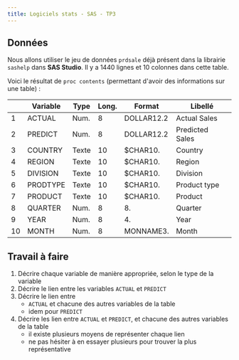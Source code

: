 ```yaml
---
title: Logiciels stats - SAS - TP3
---
```


## Données

Nous allons utiliser le jeu de données `prdsale` déjà présent dans la librairie `sashelp` dans **SAS Studio**. Il y a 1440 lignes et 10 colonnes dans cette table.

Voici le résultat de `proc contents` (permettant d'avoir des informations sur une table) :

| | Variable | Type | Long. | Format | Libellé |
|-|-|-|-|-|-|
|1  | ACTUAL   | Num.  |8  |DOLLAR12.2 | Actual Sales |
|2  | PREDICT  | Num.  |8  |DOLLAR12.2 | Predicted Sales |
|3  | COUNTRY  | Texte |10 |\$CHAR10.  | Country |
|4  | REGION   | Texte |10 |\$CHAR10.  | Region |
|5  | DIVISION | Texte |10 |\$CHAR10.  | Division |
|6  | PRODTYPE | Texte |10 |\$CHAR10.  | Product type |
|7  | PRODUCT  | Texte |10 |\$CHAR10.  | Product |
|8  | QUARTER  | Num.  |8  |8.         | Quarter |
|9  | YEAR     | Num.  |8  |4.         | Year |
|10 | MONTH    | Num.  |8  |MONNAME3.  | Month |

## Travail à faire

1. Décrire chaque variable de manière appropriée, selon le type de la variable
2. Décrire le lien entre les variables `ACTUAL` et `PREDICT`
3. Décrire le lien entre 
	- `ACTUAL` et chacune des autres variables de la table
	- idem pour `PREDICT`
4. Décrire les lien entre `ACTUAL` et `PREDICT`, et chacune des autres variables de la table
	- il existe plusieurs moyens de représenter chaque lien
	- ne pas hésiter à en essayer plusieurs pour trouver la plus représentative
